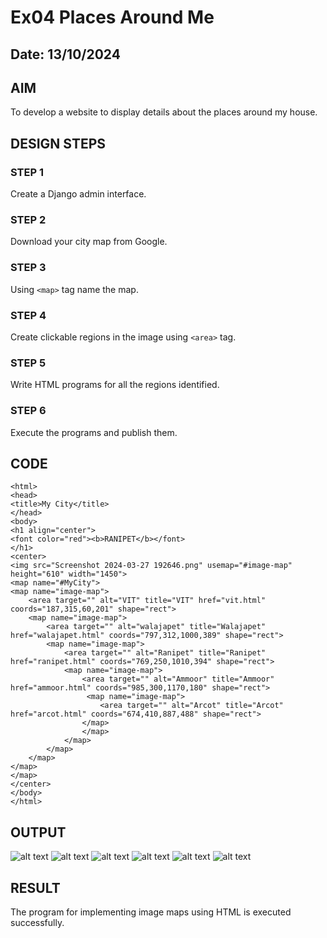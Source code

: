 # Ex04 Places Around Me
## Date: 13/10/2024

## AIM
To develop a website to display details about the places around my house.

## DESIGN STEPS

### STEP 1
Create a Django admin interface.

### STEP 2
Download your city map from Google.

### STEP 3
Using ```<map>``` tag name the map.

### STEP 4
Create clickable regions in the image using ```<area>``` tag.

### STEP 5
Write HTML programs for all the regions identified.

### STEP 6
Execute the programs and publish them.

## CODE
```
<html>
<head>
<title>My City</title>
</head>
<body>
<h1 align="center">
<font color="red"><b>RANIPET</b></font>
</h1>
<center>
<img src="Screenshot 2024-03-27 192646.png" usemap="#image-map" height="610" width="1450">
<map name="#MyCity">
<map name="image-map">
    <area target="" alt="VIT" title="VIT" href="vit.html" coords="187,315,60,201" shape="rect">
    <map name="image-map">
        <area target="" alt="walajapet" title="Walajapet" href="walajapet.html" coords="797,312,1000,389" shape="rect">
        <map name="image-map">
            <area target="" alt="Ranipet" title="Ranipet" href="ranipet.html" coords="769,250,1010,394" shape="rect">
            <map name="image-map">
                <area target="" alt="Ammoor" title="Ammoor" href="ammoor.html" coords="985,300,1170,180" shape="rect">
                 <map name="image-map">
                    <area target="" alt="Arcot" title="Arcot" href="arcot.html" coords="674,410,887,488" shape="rect">
                </map>
                </map>
            </map>
        </map>
    </map>
</map>
</map>
</center>
</body>
</html> 
```


## OUTPUT
![alt text](<Screenshot 2024-03-29 084458-1.png>)
![alt text](<Screenshot 2024-03-29 092924.png>)
![alt text](<Screenshot 2024-03-29 093001.png>)
![alt text](<Screenshot 2024-03-29 092934.png>)
![alt text](<Screenshot 2024-03-29 093019.png>)
![alt text](<Screenshot 2024-03-29 092948.png>)







## RESULT
The program for implementing image maps using HTML is executed successfully.
